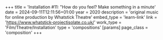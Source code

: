 +++
title = 'Installation #11: "How do you feel? Make something in a minute'
date = 2024-09-11T12:11:56+01:00
year = 2020
description = 'original music for online production by Whatstick Theatre'
embed_type = 'learn-link'
link = 'https://www.whatstick-projectisolate.co.uk/'
work_type = 'Film/Theatre/Installation'
type = 'compositions'
[params]
    page_class = 'composition'
+++
